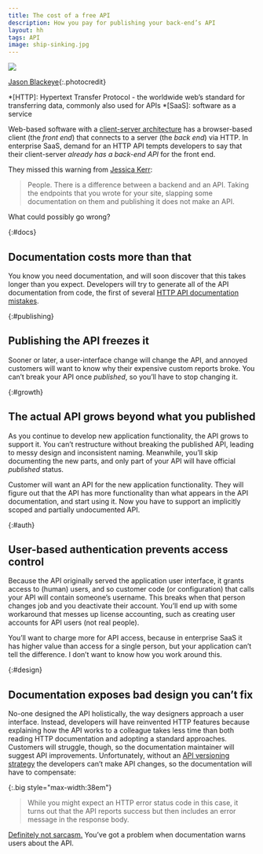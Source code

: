 ```yaml
---
title: The cost of a free API
description: How you pay for publishing your back-end’s API
layout: hh
tags: API
image: ship-sinking.jpg
---
```


![](ship-sinking.jpg)

[Jason Blackeye](https://unsplash.com/photos/0MEMXMOy--Y){:.photocredit}

*[HTTP]: Hypertext Transfer Protocol - the worldwide web’s standard for transferring data, commonly also used for APIs
*[SaaS]: software as a service

Web-based software with a
[client-server architecture](https://en.wikipedia.org/wiki/Client–server_model)
has a browser-based client (the _front end_) that connects to a server (the _back end_) via HTTP.
In enterprise SaaS, demand for an HTTP API tempts developers to say that their client-server _already has a back-end API_ for the front end.

They missed this warning from
[Jessica Kerr](https://twitter.com/jessitron/status/1471351023033720834):

> People. There is a difference between a backend and an API. 
> Taking the endpoints that you wrote for your site, slapping some documentation on them and publishing it
does not make an API.

What could possibly go wrong?

{:#docs}
## Documentation costs more than that

You know you need documentation, and will soon discover that this takes longer than you expect.
Developers will try to generate all of the API documentation from code, 
the first of several [HTTP API documentation mistakes](api-documentation-mistakes).

{:#publishing}
## Publishing the API freezes it

Sooner or later, a user-interface change will change the API, and annoyed customers will want to know why their expensive custom reports broke.
You can’t break your API once _published_, so you’ll have to stop changing it.

{:#growth}
## The actual API grows beyond what you published

As you continue to develop new application functionality, the API grows to support it.
You can’t restructure without breaking the published API, leading to messy design and inconsistent naming.
Meanwhile, you’ll skip documenting the new parts, and only part of your API will have official _published_ status.

Customer will want an API for the new application functionality.
They will figure out that the API has more functionality than what appears in the API documentation, and start using it.
Now you have to support an implicitly scoped and partially undocumented API.

{:#auth}
## User-based authentication prevents access control

Because the API originally served the application user interface, it grants access to (human) users,
and so customer code (or configuration) that calls your API will contain someone’s username.
This breaks when that person changes job and you deactivate their account.
You’ll end up with some workaround that messes up license accounting, such as creating user accounts for API users (not real people).

You’ll want to charge more for API access, because in enterprise SaaS it has higher value than access for a single person, but your application can’t tell the difference.
I don’t want to know how you work around this.

{:#design}
## Documentation exposes bad design you can’t fix

No-one designed the API holistically, the way designers approach a user interface.
Instead, developers will have reinvented HTTP features because explaining how the API works to a colleague takes less time than both reading HTTP documentation and adopting a standard approaches.
Customers will struggle, though, so the documentation maintainer will suggest API improvements.
Unfortunately, without an [API versioning strategy](http-api-versioning) the developers can’t make API changes,
so the documentation will have to compensate:

{:.big style="max-width:38em"}
> While you might expect an HTTP error status code in this case, it turns out that the API
> reports success but then includes an error message in the response body.

[Definitely not sarcasm.](https://youtu.be/JcOfFeKXcd4)
You’ve got a problem when documentation warns users about the API.
